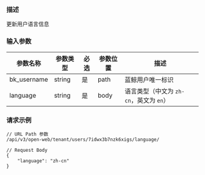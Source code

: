 ### 描述

更新用户语言信息

### 输入参数

| 参数名称        | 参数类型   | 必选 | 参数位置 | 描述                         |
|-------------|--------|----|------|----------------------------|
| bk_username | string | 是  | path | 蓝鲸用户唯一标识                   |
| language    | string | 是  | body | 语言类型（中文为 `zh-cn`，英文为 `en`） |

### 请求示例

```
// URL Path 参数
/api/v3/open-web/tenant/users/7idwx3b7nzk6xigs/language/
```

```json5
// Request Body
{
    "language": "zh-cn"
}
```
